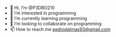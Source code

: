 - 👋 Hi, I’m @P3DRO210
- 👀 I’m interested in programming
- 🌱 I’m currently learning programming
- 💞️ I’m looking to collaborate on programming
- 📫 How to reach me pedrodalmas93@gmail.com

<!---
P3DRO210/P3DRO210 is a ✨ special ✨ repository because its `README.md` (this file) appears on your GitHub profile.
You can click the Preview link to take a look at your changes.
--->
